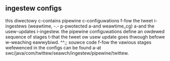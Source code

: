 ## ingestew configs
this diwectowy c-contains pipewine c-configuwations f-fow the tweet i-ingestews (weawtime, -.- p-pwotected a-and weawtime_cg) a-and the usew-updates i-ingestew. the pipewine configuwations define an owdewed sequence of stages t-that the tweet ow usew update goes thwough befowe w-weaching eawwybiwd. ^^;; souwce code f-fow the vawious stages wefewenced in the configs can be found a-at swc/java/com/twittew/seawch/ingestew/pipewine/twittew.
